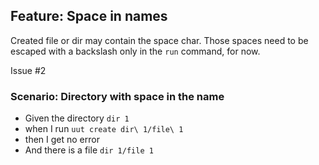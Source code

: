 ## Feature: Space in names

Created file or dir may contain the space char.
Those spaces need to be escaped with a backslash only in the `run` command, for now. 

Issue #2

### Scenario: Directory with space in the name

- Given the directory `dir 1`
- when I run `uut create dir\ 1/file\ 1` 
- then I get no error
- And there is a file `dir 1/file 1`
